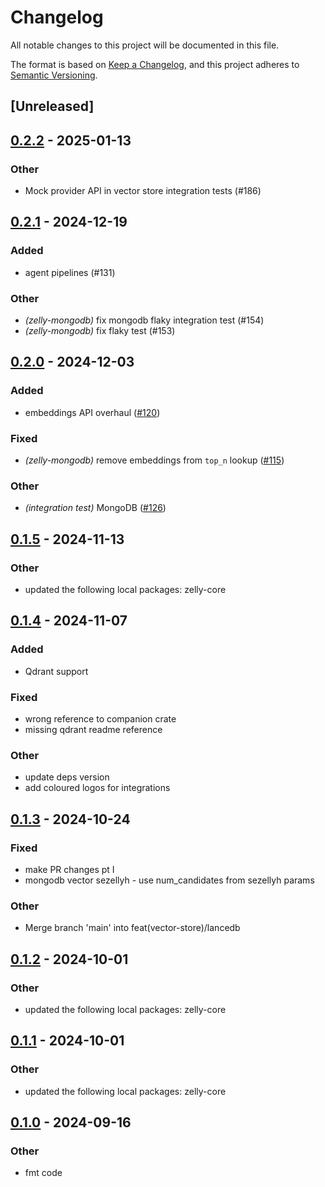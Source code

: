 # Changelog

All notable changes to this project will be documented in this file.

The format is based on [Keep a Changelog](https://keepachangelog.com/en/1.0.0/),
and this project adheres to [Semantic Versioning](https://semver.org/spec/v2.0.0.html).

## [Unreleased]

## [0.2.2](https://github.com/SmithRiley0/zelly/compare/zelly-mongodb-v0.2.1...zelly-mongodb-v0.2.2) - 2025-01-13

### Other

- Mock provider API in vector store integration tests (#186)

## [0.2.1](https://github.com/SmithRiley0/zelly/compare/zelly-mongodb-v0.2.0...zelly-mongodb-v0.2.1) - 2024-12-19

### Added

- agent pipelines (#131)

### Other

- *(zelly-mongodb)* fix mongodb flaky integration test (#154)
- *(zelly-mongodb)* fix flaky test (#153)

## [0.2.0](https://github.com/SmithRiley0/zelly/compare/zelly-mongodb-v0.1.5...zelly-mongodb-v0.2.0) - 2024-12-03

### Added

- embeddings API overhaul ([#120](https://github.com/SmithRiley0/zelly/pull/120))

### Fixed

- *(zelly-mongodb)* remove embeddings from `top_n` lookup ([#115](https://github.com/SmithRiley0/zelly/pull/115))

### Other

- *(integration test)* MongoDB ([#126](https://github.com/SmithRiley0/zelly/pull/126))

## [0.1.5](https://github.com/SmithRiley0/zelly/compare/zelly-mongodb-v0.1.4...zelly-mongodb-v0.1.5) - 2024-11-13

### Other

- updated the following local packages: zelly-core

## [0.1.4](https://github.com/SmithRiley0/zelly/compare/zelly-mongodb-v0.1.3...zelly-mongodb-v0.1.4) - 2024-11-07

### Added

- Qdrant support

### Fixed

- wrong reference to companion crate
- missing qdrant readme reference

### Other

- update deps version
- add coloured logos for integrations

## [0.1.3](https://github.com/SmithRiley0/zelly/compare/zelly-mongodb-v0.1.2...zelly-mongodb-v0.1.3) - 2024-10-24

### Fixed

- make PR changes pt I
- mongodb vector sezellyh - use num_candidates from sezellyh params

### Other

- Merge branch 'main' into feat(vector-store)/lancedb

## [0.1.2](https://github.com/SmithRiley0/zelly/compare/zelly-mongodb-v0.1.1...zelly-mongodb-v0.1.2) - 2024-10-01

### Other

- updated the following local packages: zelly-core

## [0.1.1](https://github.com/SmithRiley0/zelly/compare/zelly-mongodb-v0.1.0...zelly-mongodb-v0.1.1) - 2024-10-01

### Other

- updated the following local packages: zelly-core

## [0.1.0](https://github.com/SmithRiley0/zelly/compare/zelly-mongodb-v0.0.7...zelly-mongodb-v0.1.0) - 2024-09-16

### Other

- fmt code
